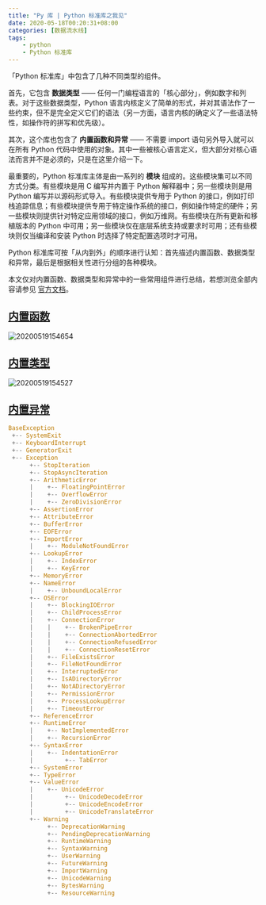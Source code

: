 ```yaml
---
title: "Py 库 | Python 标准库之我见"
date: 2020-05-18T00:20:31+08:00
categories: [数据流水线]
tags:
    - python
    - Python 标准库
---
```


「Python 标准库」中包含了几种不同类型的组件。

首先，它包含 **数据类型** —— 任何一门编程语言的「核心部分」，例如数字和列表。对于这些数据类型，Python 语言内核定义了简单的形式，并对其语法作了一些约束，但不是完全定义它们的语法（另一方面，语言内核的确定义了一些语法特性，如操作符的拼写和优先级）。

其次，这个库也包含了 **内置函数和异常** —— 不需要 import 语句另外导入就可以在所有 Python 代码中使用的对象。其中一些被核心语言定义，但大部分对核心语法而言并不是必须的，只是在这里介绍一下。

最重要的，Python 标准库主体是由一系列的 **模块** 组成的。这些模块集可以不同方式分类。有些模块是用 C 编写并内置于 Python 解释器中；另一些模块则是用 Python 编写并以源码形式导入。有些模块提供专用于 Python 的接口，例如打印栈追踪信息；有些模块提供专用于特定操作系统的接口，例如操作特定的硬件；另一些模块则提供针对特定应用领域的接口，例如万维网。有些模块在所有更新和移植版本的 Python 中可用；另一些模块仅在底层系统支持或要求时可用；还有些模块则仅当编译和安装 Python 时选择了特定配置选项时才可用。

Python 标准库可按「从内到外」的顺序进行认知：首先描述内置函数、数据类型和异常，最后是根据相关性进行分组的各种模块。

本文仅对内置函数、数据类型和异常中的一些常用组件进行总结，若想浏览全部内容请参见 [官方文档](https://docs.python.org/zh-cn/3/library/index.html)。

## [内置函数](https://docs.python.org/zh-cn/3/library/functions.html)

![20200519154654](https://image-host-1255524710.cos.ap-beijing.myqcloud.com/20200519154654.png)

## [内置类型](https://docs.python.org/zh-cn/3/library/stdtypes.html)

![20200519154527](https://image-host-1255524710.cos.ap-beijing.myqcloud.com/20200519154527.png)

## [内置异常](https://docs.python.org/zh-cn/3/library/exceptions.html)

```python
BaseException
 +-- SystemExit
 +-- KeyboardInterrupt
 +-- GeneratorExit
 +-- Exception
      +-- StopIteration
      +-- StopAsyncIteration
      +-- ArithmeticError
      |    +-- FloatingPointError
      |    +-- OverflowError
      |    +-- ZeroDivisionError
      +-- AssertionError
      +-- AttributeError
      +-- BufferError
      +-- EOFError
      +-- ImportError
      |    +-- ModuleNotFoundError
      +-- LookupError
      |    +-- IndexError
      |    +-- KeyError
      +-- MemoryError
      +-- NameError
      |    +-- UnboundLocalError
      +-- OSError
      |    +-- BlockingIOError
      |    +-- ChildProcessError
      |    +-- ConnectionError
      |    |    +-- BrokenPipeError
      |    |    +-- ConnectionAbortedError
      |    |    +-- ConnectionRefusedError
      |    |    +-- ConnectionResetError
      |    +-- FileExistsError
      |    +-- FileNotFoundError
      |    +-- InterruptedError
      |    +-- IsADirectoryError
      |    +-- NotADirectoryError
      |    +-- PermissionError
      |    +-- ProcessLookupError
      |    +-- TimeoutError
      +-- ReferenceError
      +-- RuntimeError
      |    +-- NotImplementedError
      |    +-- RecursionError
      +-- SyntaxError
      |    +-- IndentationError
      |         +-- TabError
      +-- SystemError
      +-- TypeError
      +-- ValueError
      |    +-- UnicodeError
      |         +-- UnicodeDecodeError
      |         +-- UnicodeEncodeError
      |         +-- UnicodeTranslateError
      +-- Warning
           +-- DeprecationWarning
           +-- PendingDeprecationWarning
           +-- RuntimeWarning
           +-- SyntaxWarning
           +-- UserWarning
           +-- FutureWarning
           +-- ImportWarning
           +-- UnicodeWarning
           +-- BytesWarning
           +-- ResourceWarning
```
